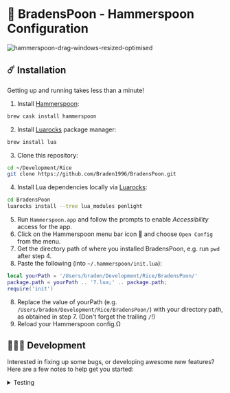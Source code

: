 # 🧙‍ BradensPoon - Hammerspoon Configuration

![hammerspoon-drag-windows-resized-optimised](https://user-images.githubusercontent.com/5165963/219899047-77a9c49c-796b-44df-bc45-7f8bd8b7bb87.gif)

## ☄️ Installation
Getting up and running takes less than a minute!

1. Install [Hammerspoon](http://www.hammerspoon.org/):
```sh
brew cask install hammerspoon
```
2. Install [Luarocks](https://luarocks.org/) package manager:
```sh
brew install lua
```
3. Clone this repository:
```sh
cd ~/Development/Rice
git clone https://github.com/Braden1996/BradensPoon.git
```
4. Install Lua dependencies locally via [Luarocks](https://luarocks.org/):
```sh
cd BradensPoon
luarocks install --tree lua_modules penlight
```
5. Run `Hammerspoon.app` and follow the prompts to enable _Accessibility_ access for the app.
6. Click on the Hammerspoon menu bar icon 🔨 and choose `Open Config` from the menu.
7. Get the directory path of where you installed BradensPoon, e.g. run `pwd` after step 4.
8. Paste the following (into `~/.hammerspoon/init.lua`): 
```lua
local yourPath = '/Users/braden/Development/Rice/BradensPoon/'
package.path = yourPath .. '?.lua;' .. package.path;
require('init')
```
8. Replace the value of yourPath (e.g. `/Users/braden/Development/Rice/BradensPoon/`) with your directory path, as obtained in step 7. (Don't forget the trailing `/`!)
9. Reload your Hammerspoon config.Ω

## 👨🏼‍💻 Development
Interested in fixing up some bugs, or developing awesome new features? Here are a few notes to help get you started:

<details>
  <summary>Testing</summary>
  <p>
As a standard, we try to maintain a strong coverage of tests for all code which isn't strickly coupled with Hammerspoon. To get up and running with tests, follow the steps below:

1. Install [Busted](https://github.com/bluebird75/luaunit), the unit-testing framework of choice, globally via [Luarocks](https://luarocks.org/):
```sh
luarocks install -busted
```
2. Execute all our tests:
```sh
busted -v
```
  </p>
</details>
